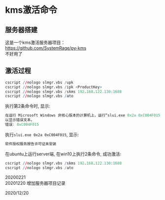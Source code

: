 # kms激活命令

## 服务器搭建
这是一个kms激活服务器项目：  
https://github.com/SystemRage/py-kms  
不好用了  

## 激活过程
```r
cscript //nologo slmgr.vbs /upk
cscript //nologo slmgr.vbs /ipk <ProductKey>
cscript //nologo slmgr.vbs /skms 192.168.122.130:1688
cscript //nologo slmgr.vbs /ato
```

执行第2条命令时, 显示:  
```r
在运行 Microsoft Windows 非核心版本的计算机上，运行“slui.exe 0x2a 0xC004F015”
以显示错误文本。
错误: 0xC004F015
```

执行`slui.exe 0x2a 0xC004F015`, 显示:  
```r
软件授权服务报告许可证未安装
```

在ubuntu上运行server端, 在win10上执行2条命令, 成功激活:  
```r
cscript //nologo slmgr.vbs /skms 192.168.122.130:1688
cscript //nologo slmgr.vbs /ato
```

20200221  
20201220 增加服务器项目记录  


2020/12/20  
